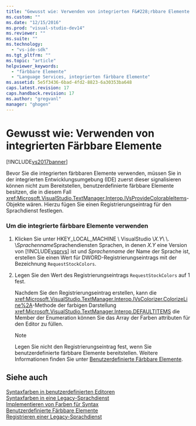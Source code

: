 ```yaml
---
title: "Gewusst wie: Verwenden von integrierten F&#228;rbbare Elemente | Microsoft Docs"
ms.custom: ""
ms.date: "12/15/2016"
ms.prod: "visual-studio-dev14"
ms.reviewer: ""
ms.suite: ""
ms.technology: 
  - "vs-ide-sdk"
ms.tgt_pltfrm: ""
ms.topic: "article"
helpviewer_keywords: 
  - "färbbare Elemente"
  - "Language Services, integrierten färbbare Elemente"
ms.assetid: 5e5f3436-6bad-4fd2-8823-6a30353ba648
caps.latest.revision: 17
caps.handback.revision: 17
ms.author: "gregvanl"
manager: "ghogen"
---
```

# Gewusst wie: Verwenden von integrierten F&#228;rbbare Elemente
[!INCLUDE[vs2017banner](../../code-quality/includes/vs2017banner.md)]

Bevor Sie die integrierten färbbaren Elemente verwenden, müssen Sie in der integrierten Entwicklungsumgebung \(IDE\) zuerst dieser signalisieren können nicht zum Bereitstellen, benutzerdefinierte färbbare Elemente besitzen, die in diesem Fall <xref:Microsoft.VisualStudio.TextManager.Interop.IVsProvideColorableItems>\-Objekte wären.  Hierzu fügen Sie einen Registrierungseintrag für den Sprachdienst festlegen.  
  
### Um die integrierte färbbare Elemente verwenden  
  
1.  Klicken Sie unter HKEY\_LOCAL\_MACHINE \\ VisualStudio \\*X.Y*\\ \\. \\*Sprachenname*Sprachendiensten Sprachen, in denen *X.Y* eine Version von [!INCLUDE[vsprvs](../../code-quality/includes/vsprvs_md.md)] ist und *Sprachenname* der Name der Sprache ist, erstellen Sie einen Wert für DWORD\-Registrierungseintrags mit der Bezeichnung `RequestStockColors`.  
  
2.  Legen Sie den Wert des Registrierungseintrags `RequestStockColors` auf 1 fest.  
  
     Nachdem Sie den Registrierungseintrag erstellen, kann die <xref:Microsoft.VisualStudio.TextManager.Interop.IVsColorizer.ColorizeLine%2A>\-Methode der farbigen Darstellung <xref:Microsoft.VisualStudio.TextManager.Interop.DEFAULTITEMS> die Member der Enumeration können Sie das Array der Farben attributen für den Editor zu füllen.  
  
    > [!NOTE]
    >  Legen Sie nicht den Registrierungseintrag fest, wenn Sie benutzerdefinierte färbbare Elemente bereitstellen.  Weitere Informationen finden Sie unter [Benutzerdefinierte Färbbare Elemente](../../extensibility/internals/custom-colorable-items.md).  
  
## Siehe auch  
 [Syntaxfarben in benutzerdefinierten Editoren](../../extensibility/syntax-coloring-in-custom-editors.md)   
 [Syntaxfarben in eine Legacy\-Sprachdienst](../../extensibility/internals/syntax-coloring-in-a-legacy-language-service.md)   
 [Implementieren von Farben für Syntax](../../extensibility/internals/implementing-syntax-coloring.md)   
 [Benutzerdefinierte Färbbare Elemente](../../extensibility/internals/custom-colorable-items.md)   
 [Registrieren einer Legacy\-Sprachdienst](../../extensibility/internals/registering-a-legacy-language-service2.md)